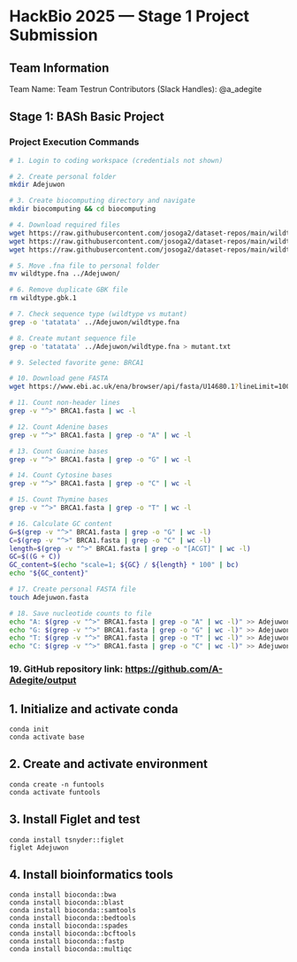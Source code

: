 # HackBio 2025 — Stage 1 Project Submission

## Team Information
Team Name: Team Testrun
Contributors (Slack Handles): @a_adegite

## Stage 1: BASh Basic Project

### Project Execution Commands

```bash
# 1. Login to coding workspace (credentials not shown)

# 2. Create personal folder
mkdir Adejuwon

# 3. Create biocomputing directory and navigate
mkdir biocomputing && cd biocomputing

# 4. Download required files
wget https://raw.githubusercontent.com/josoga2/dataset-repos/main/wildtype.fna
wget https://raw.githubusercontent.com/josoga2/dataset-repos/main/wildtype.gbk
wget https://raw.githubusercontent.com/josoga2/dataset-repos/main/wildtype.gbk

# 5. Move .fna file to personal folder
mv wildtype.fna ../Adejuwon/

# 6. Remove duplicate GBK file
rm wildtype.gbk.1

# 7. Check sequence type (wildtype vs mutant)
grep -o 'tatatata' ../Adejuwon/wildtype.fna

# 8. Create mutant sequence file
grep -o 'tatatata' ../Adejuwon/wildtype.fna > mutant.txt

# 9. Selected favorite gene: BRCA1

# 10. Download gene FASTA
wget https://www.ebi.ac.uk/ena/browser/api/fasta/U14680.1?lineLimit=1000 -O BRCA1.fasta

# 11. Count non-header lines
grep -v "^>" BRCA1.fasta | wc -l

# 12. Count Adenine bases
grep -v "^>" BRCA1.fasta | grep -o "A" | wc -l

# 13. Count Guanine bases
grep -v "^>" BRCA1.fasta | grep -o "G" | wc -l

# 14. Count Cytosine bases
grep -v "^>" BRCA1.fasta | grep -o "C" | wc -l

# 15. Count Thymine bases
grep -v "^>" BRCA1.fasta | grep -o "T" | wc -l

# 16. Calculate GC content
G=$(grep -v "^>" BRCA1.fasta | grep -o "G" | wc -l)
C=$(grep -v "^>" BRCA1.fasta | grep -o "C" | wc -l)
length=$(grep -v "^>" BRCA1.fasta | grep -o "[ACGT]" | wc -l)
GC=$((G + C))
GC_content=$(echo "scale=1; ${GC} / ${length} * 100" | bc)
echo "${GC_content}"

# 17. Create personal FASTA file
touch Adejuwon.fasta

# 18. Save nucleotide counts to file
echo "A: $(grep -v "^>" BRCA1.fasta | grep -o "A" | wc -l)" >> Adejuwon.fasta
echo "G: $(grep -v "^>" BRCA1.fasta | grep -o "G" | wc -l)" >> Adejuwon.fasta
echo "T: $(grep -v "^>" BRCA1.fasta | grep -o "T" | wc -l)" >> Adejuwon.fasta
echo "C: $(grep -v "^>" BRCA1.fasta | grep -o "C" | wc -l)" >> Adejuwon.fasta

```

### 19. GitHub repository link: https://github.com/A-Adegite/output

## 1. Initialize and activate conda
```
conda init
conda activate base
```

## 2. Create and activate environment
```
conda create -n funtools
conda activate funtools
```

## 3. Install Figlet and test
```
conda install tsnyder::figlet
figlet Adejuwon
```

## 4. Install bioinformatics tools
```
conda install bioconda::bwa
conda install bioconda::blast
conda install bioconda::samtools
conda install bioconda::bedtools
conda install bioconda::spades
conda install bioconda::bcftools
conda install bioconda::fastp
conda install bioconda::multiqc
